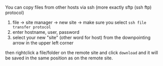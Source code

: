 You can copy files from other hosts via ssh (more exactly sftp (ssh ftp) protocol)

1. file -> site manager -> new site -> make sure you select `ssh file transfer protocol`
2. enter hostname, user, password
3. select your new "site" (other word for host) from the downpointing arrow in the upper left corner


then rightclick a file/folder on the remote site and click `download` and it will be saved in the same position as on the remote site.

